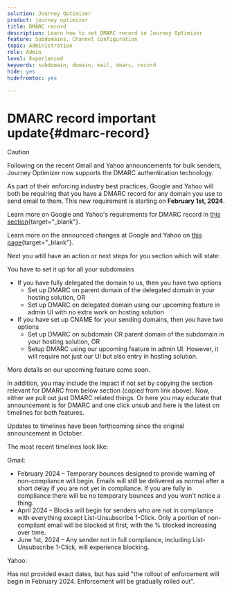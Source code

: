 ```yaml
---
solution: Journey Optimizer
product: journey optimizer
title: DMARC record
description: Learn how to set DMARC record in Journey Optimizer
feature: Subdomains, Channel Configuration
topic: Administration
role: Admin
level: Experienced
keywords: subdomain, domain, mail, dmarc, record
hide: yes
hidefromtoc: yes

---
```

# DMARC record important update{#dmarc-record}


>[!CAUTION]
>
>Following on the recent Gmail and Yahoo announcements for bulk senders, Journey Optimizer now supports the DMARC authentication technology.

As part of their enforcing industry best practices, Google and Yahoo will both be requiring that you have a DMARC record for any domain you use to send email to them. This new requirement is starting on **February 1st, 2024**.

Learn more on Google and Yahoo's requirements for DMARC record in [this section](https://experienceleague.adobe.com/docs/deliverability-learn/deliverability-best-practice-guide/additional-resources/guidance-around-changes-to-google-and-yahoo.html?lang=en#dmarc%3A){target="_blank"}.

Learn more on the announced changes at Google and Yahoo on [this page](https://experienceleague.adobe.com/docs/deliverability-learn/deliverability-best-practice-guide/additional-resources/guidance-around-changes-to-google-and-yahoo.html?lang=en#dmarc%3A){target="_blank"}.

Next you wtill have an action or next steps for you section which will state:

You have to set it up for all your subdomains
* If you have fully delegated the domain to us, then you have two options
    * Set up DMARC on parent domain of the delegated domain in your hosting solution, OR
    * Set up DMARC on delegated domain using our upcoming feature in admin UI with no extra work on hosting solution
* If you have set up CNAME for your sending domains, then you have two options
    * Set up DMARC on subdomain OR parent domain of the subdomain in your hosting solution, OR
    * Setup DMARC using our upcoming feature in admin UI. However, it will require not just our UI but also entry in hosting solution.

More details on our upcoming feature come soon.

In addition, you may include the impact if not set by copying the section relevant for DMARC  from below section (copied from link above). Now, either we pull out just DMARC related things. Or here you may educate that announcement is for DMARC and one click unsub and here is the latest on timelines for both features.

Updates to timelines have been forthcoming since the original announcement in October. 

The most recent timelines look like:

Gmail:

* February 2024 – Temporary bounces designed to provide warning of non-compliance will begin. Emails will still be delivered as normal after a short delay if you are not yet in compliance. If you are fully in compliance there will be no temporary bounces and you won't notice a thing.
* April 2024 – Blocks will begin for senders who are not in compliance with everything except List-Unsubscribe 1-Click. Only a portion of non-compliant email will be blocked at first, with the % blocked increasing over time.
* June 1st, 2024 – Any sender not in full compliance, including List-Unsubscribe 1-Click, will experience blocking.

Yahoo:

Has not provided exact dates, but has said "the rollout of enforcement will begin in February 2024. Enforcement will be gradually rolled out".
